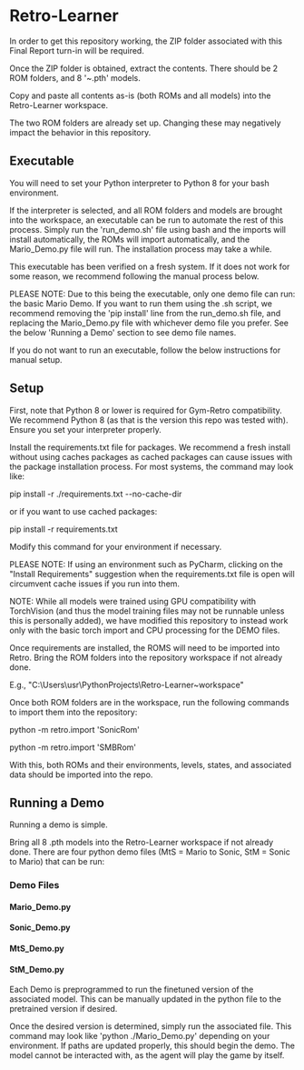 # Retro-Learner

In order to get this repository working, the ZIP folder associated with this Final Report turn-in will be required.

Once the ZIP folder is obtained, extract the contents. There should be 2 ROM folders, and 8 '~.pth' models.

Copy and paste all contents as-is (both ROMs and all models) into the Retro-Learner workspace.

The two ROM folders are already set up. Changing these may negatively impact the behavior in this repository.

## Executable
You will need to set your Python interpreter to Python 8 for your bash environment.

If the interpreter is selected, and all ROM folders and models are brought into the workspace, an executable can be run to
automate the rest of this process. Simply run the 'run_demo.sh' file using bash and the imports will install automatically, 
the ROMs will import automatically, and the Mario_Demo.py file will run. The installation process may take a while.

This executable has been verified on a fresh system. If it does not work for some reason, we recommend following the manual process below.

PLEASE NOTE: Due to this being the executable, only one demo file can run: the basic Mario Demo. If you want to run them
using the .sh script, we recommend removing the 'pip install' line from the run_demo.sh file, and replacing the Mario_Demo.py file with
whichever demo file you prefer. See the below 'Running a Demo' section to see demo file names.

If you do not want to run an executable, follow the below instructions for manual setup.

## Setup

First, note that Python 8 or lower is required for Gym-Retro compatibility. We recommend Python 8 (as that is the version this repo was tested with).
Ensure you set your interpreter properly.

Install the requirements.txt file for packages. We recommend a fresh install without using caches packages as cached packages can cause issues 
with the package installation process. For most systems, the command may look like:

pip install -r ./requirements.txt --no-cache-dir

or if you want to use cached packages:

pip install -r requirements.txt

Modify this command for your environment if necessary. 

PLEASE NOTE: If using an environment such as PyCharm, clicking on the "Install Requirements" suggestion when the 
requirements.txt file is open will circumvent cache issues if you run into them.

NOTE: While all models were trained using GPU compatibility with TorchVision (and thus the model training files may not be runnable unless this is personally added),
we have modified this repository to instead work only with the basic torch import and CPU processing for the DEMO files.

Once requirements are installed, the ROMS will need to be imported into Retro. Bring the ROM folders into the repository workspace if not already done.

E.g., "C:\Users\usr\PythonProjects\Retro-Learner\~workspace"

Once both ROM folders are in the workspace, run the following commands to import them into the repository:

python -m retro.import 'SonicRom'

python -m retro.import 'SMBRom'

With this, both ROMs and their environments, levels, states, and associated data should be imported into the repo.

## Running a Demo

Running a demo is simple.

Bring all 8 .pth models into the Retro-Learner workspace if not already done. There are four python demo files (MtS = Mario to Sonic, StM = Sonic to Mario) that can be run:

### Demo Files
#### Mario_Demo.py

#### Sonic_Demo.py

#### MtS_Demo.py

#### StM_Demo.py


Each Demo is preprogrammed to run the finetuned version of the associated model. This can be manually updated in the python file to the pretrained version if desired.

Once the desired version is determined, simply run the associated file. This command may look like 'python ./Mario_Demo.py' depending on your environment.
If paths are updated properly, this should begin the demo. The model cannot be interacted with, as the agent will play the game by itself.

